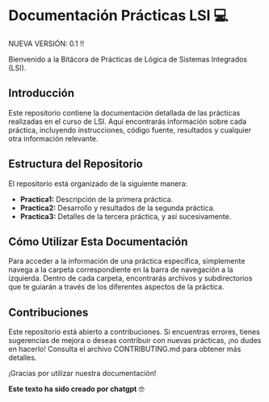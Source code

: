 # Documentación Prácticas LSI 💻

NUEVA VERSIÓN: 0.1 !!

Bienvenido a la Bitácora de Prácticas de Lógica de Sistemas Integrados (LSI).

## Introducción

Este repositorio contiene la documentación detallada de las prácticas realizadas en el curso de LSI. Aquí encontrarás información sobre cada práctica, incluyendo instrucciones, código fuente, resultados y cualquier otra información relevante.

## Estructura del Repositorio

El repositorio está organizado de la siguiente manera:

- **Practica1:** Descripción de la primera práctica.
- **Practica2:** Desarrollo y resultados de la segunda práctica.
- **Practica3:** Detalles de la tercera práctica, y así sucesivamente.

## Cómo Utilizar Esta Documentación

Para acceder a la información de una práctica específica, simplemente navega a la carpeta correspondiente en la barra de navegación a la izquierda. Dentro de cada carpeta, encontrarás archivos y subdirectorios que te guiarán a través de los diferentes aspectos de la práctica.

## Contribuciones

Este repositorio está abierto a contribuciones. Si encuentras errores, tienes sugerencias de mejora o deseas contribuir con nuevas prácticas, ¡no dudes en hacerlo! Consulta el archivo CONTRIBUTING.md para obtener más detalles.

¡Gracias por utilizar nuestra documentación!

**Este texto ha sido creado por chatgpt** 🤓